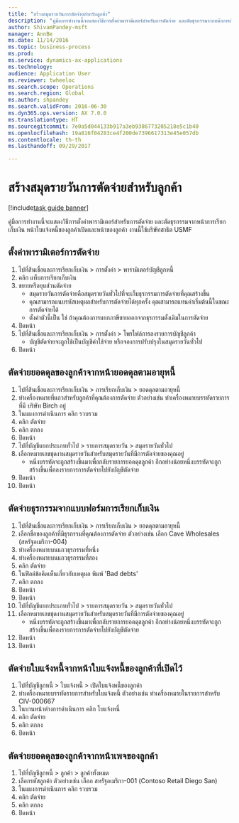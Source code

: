 ```yaml
--- 
title: "สร้างสมุดรายวันการตัดจ่ายสำหรับลูกค้า"
description: "คู่มือการทำงานนี้จะแสดงวิธีการตั้งค่าพารามิเตอร์สำหรับการตัดจ่าย และตัดธุรกรรมจากหน้าการเรียกเก็บเงิน หน้าใบแจ้งหนี้ของลูกค้าเปิดและหน้าของลูกค้า "
author: ShivamPandey-msft
manager: AnnBe
ms.date: 11/14/2016
ms.topic: business-process
ms.prod: 
ms.service: dynamics-ax-applications
ms.technology: 
audience: Application User
ms.reviewer: twheeloc
ms.search.scope: Operations
ms.search.region: Global
ms.author: shpandey
ms.search.validFrom: 2016-06-30
ms.dyn365.ops.version: AX 7.0.0
ms.translationtype: HT
ms.sourcegitcommit: 7e0a5d044133b917a3eb9386773205218e5c1b40
ms.openlocfilehash: 19a816f04283ce4f200de7396617313e45e057db
ms.contentlocale: th-th
ms.lasthandoff: 09/29/2017

---
```

# <a name="create-a-write-off-journal-for-a-customer"></a>สร้างสมุดรายวันการตัดจ่ายสำหรับลูกค้า

[!include[task guide banner](../../includes/task-guide-banner.md)]

คู่มือการทำงานนี้จะแสดงวิธีการตั้งค่าพารามิเตอร์สำหรับการตัดจ่าย และตัดธุรกรรมจากหน้าการเรียกเก็บเงิน หน้าใบแจ้งหนี้ของลูกค้าเปิดและหน้าของลูกค้า  งานนี้ใช้บริษัทสาธิต USMF 


## <a name="set-up-the-write-off-parameters"></a>ตั้งค่าพารามิเตอร์การตัดจ่าย
1. ไปที่สินเชื่อและการเรียกเก็บเงิน > การตั้งค่า > พารามิเตอร์บัญชีลูกหนี้
2. คลิก แท็บการเรียกเก็บเงิน
3. ขยายหรือยุบส่วนตัดจ่าย
    * สมุดรายวันการตัดจ่ายคือสมุดรายวันทั่วไปที่จะเก็บธุรกรรมการตัดจ่ายที่คุณสร้างขึ้น  
    * คุณสามารถแนบรหัสเหตุผลสำหรับการตัดจ่ายได้ทุกครั้ง  คุณสามารถแทนค่าเริ่มต้นนี้ในขณะการตัดจ่ายได้  
    * ตั้งค่าตัวนี้เป็น ใช่ ถ้าคุณต้องการแยกภาษีขายออกจากธุรกรรมดั้งเดิมในการตัดจ่าย  
4. ปิดหน้า
5. ไปที่สินเชื่อและการเรียกเก็บเงิน > การตั้งค่า > โพรไฟล์การลงรายการบัญชีลูกค้า
    * บัญชีตัดจ่ายจะถูกใช้เป็นบัญชีค่าใช้จ่าย หรือจองการปรับปรุงในสมุดรายวันทั่วไป   
6. ปิดหน้า

## <a name="write-off-a-customer-balance-from-the-aged-balances-page"></a>ตัดจ่ายยอดดุลของลูกค้าจากหน้ายอดดุลตามอายุหนี้
1. ไปที่สินเชื่อและการเรียกเก็บเงิน > การเรียกเก็บเงิน > ยอดดุลตามอายุหนี้
2. ทำเครื่องหมายที่แถวสำหรับลูกค้าที่คุณต้องการตัดจ่าย  ตัวอย่างเช่น ทำเครื่องหมายบรรทัดรายการที่มี บริษัท Birch อยู่
3. ในแผงการดำเนินการ คลิก รวบรวม
4. คลิก ตัดจ่าย
5. คลิก ตกลง
6. ปิดหน้า
7. ไปที่บัญชีแยกประเภททั่วไป > รายการสมุดรายวัน > สมุดรายวันทั่วไป
8. เลือกหมายเลขชุดงานสมุดรายวันสำหรับสมุดรายวันที่มีการตัดจ่ายของคุณอยู่
    * หนึ่งบรรทัดจะถูกสร้างขึ้นมาเพื่อกลับรายการยอดดุลลูกค้า  อีกอย่างน้อยหนึ่งบรรทัดจะถูกสร้างขึ้นเพื่อลงรายการการตัดจ่ายไปยังบัญชีตัดจ่าย  
9. ปิดหน้า
10. ปิดหน้า

## <a name="write-off-transactions-from-the-collections-form"></a>ตัดจ่ายธุรกรรมจากแบบฟอร์มการเรียกเก็บเงิน
1. ไปที่สินเชื่อและการเรียกเก็บเงิน > การเรียกเก็บเงิน > ยอดดุลตามอายุหนี้
2. เลือกชื่อของลูกค้าที่มีธุรกรรมที่คุณต้องการตัดจ่าย  ตัวอย่างเช่น เลือก Cave Wholesales (สหรัฐอเมริกา-004)
3. ทำเครื่องหมายบนแถวธุรกรรมที่หนึ่ง
4. ทำเครื่องหมายบนแถวธุรกรรมที่สอง
5. คลิก ตัดจ่าย
6. ในฟิลด์ข้อคิดเห็นเกี่ยวกับเหตุผล พิมพ์ 'Bad debts'
7. คลิก ตกลง
8. ปิดหน้า
9. ปิดหน้า
10. ไปที่บัญชีแยกประเภททั่วไป > รายการสมุดรายวัน > สมุดรายวันทั่วไป
11. เลือกหมายเลขชุดงานสมุดรายวันสำหรับสมุดรายวันที่มีการตัดจ่ายของคุณอยู่
    * หนึ่งบรรทัดจะถูกสร้างขึ้นมาเพื่อกลับรายการยอดดุลลูกค้า  อีกอย่างน้อยหนึ่งบรรทัดจะถูกสร้างขึ้นเพื่อลงรายการการตัดจ่ายไปยังบัญชีตัดจ่าย  
12. ปิดหน้า
13. ปิดหน้า

## <a name="write-off-an-invoice-from-the-open-customers-invoices-page"></a>ตัดจ่ายใบแจ้งหนี้จากหน้าใบแจ้งหนี้ของลูกค้าที่เปิดไว้
1. ไปที่บัญชีลูกหนี้ > ใบแจ้งหนี้ > เปิดใบแจ้งหนี้ของลูกค้า
2. ทำเครื่องหมายบรรทัดรายการสำหรับใบแจ้งหนี้  ตัวอย่างเช่น ทำเครื่องหมายในรายการสำหรับ CIV-000667
3. ในบานหน้าต่างการดำเนินการ คลิก ใบแจ้งหนี้
4. คลิก ตัดจ่าย
5. คลิก ตกลง
6. ปิดหน้า

## <a name="write-off-a-customer-balance-from-the-customer-page"></a>ตัดจ่ายยอดดุลของลูกค้าจากหน้าเพจของลูกค้า
1. ไปที่บัญชีลูกหนี้ > ลูกค้า > ลูกค้าทั้งหมด
2. เลือกรหัสลูกค้า  ตัวอย่างเช่น เลือก สหรัฐอเมริกา-001 (Contoso Retail Diego San)
3. ในแผงการดำเนินการ คลิก รวบรวม
4. คลิก ตัดจ่าย
5. คลิก ตกลง
6. ปิดหน้า


